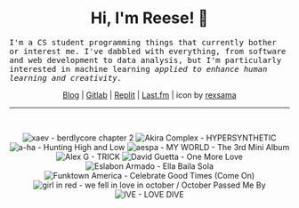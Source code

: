 <h1 align="center">Hi, I'm Reese! 👋</h1>

<p><samp>I'm a CS student programming things that currently bother or interest me. I've dabbled with everything, from software and web development to data analysis, but I'm particularly interested in machine learning <i>applied to enhance human learning and creativity.</i></p></samp>

<p align="center">
 <a href="https://renys.dev">Blog</a> | <a href="https://gitlab.com/renys">Gitlab</a> | <a href="https://replit.com/@renys">Replit</a> | <a href="https://last.fm/user/i-dle">Last.fm</a> | icon by <a href="https://deviantart.com/rexsama">rexsama</a>
</p>

<hr class="dotted">
<br>
<!-- lastfm -->
<p align="center"><img src="https://lastfm.freetls.fastly.net/i/u/64s/7dc47a800dba55a03922e885b4611d2d.png" title="xaev - berdlycore chapter 2"> <img src="https://lastfm.freetls.fastly.net/i/u/64s/a3bace190c859eb70de62187b97827e8.jpg" title="Akira Complex - HYPERSYNTHETIC"> <img src="https://lastfm.freetls.fastly.net/i/u/64s/b61c0246b523481a92428dc3310ce5fb.png" title="a-ha - Hunting High and Low"> <img src="https://lastfm.freetls.fastly.net/i/u/64s/3b96f9008abaa1134b17b8752abc3f78.jpg" title="aespa - MY WORLD - The 3rd Mini Album"> <img src="https://lastfm.freetls.fastly.net/i/u/64s/0b8520054cfd8af493b44a8bed0a2361.jpg" title="Alex G - TRICK"> <img src="https://lastfm.freetls.fastly.net/i/u/64s/abea43811c0c48278574f036235c273f.png" title="David Guetta - One More Love"> <img src="https://lastfm.freetls.fastly.net/i/u/64s/8b3c792aa551f165c4fd49046b991457.jpg" title="Eslabon Armado - Ella Baila Sola"> <img src="https://lastfm.freetls.fastly.net/i/u/64s/203af93bb8583649859dd5a6b55ec35c.jpg" title="Funktown America - Celebrate Good Times (Come On)"> <img src="https://lastfm.freetls.fastly.net/i/u/64s/d5a3587186fee8920125145a730934ae.jpg" title="girl in red - we fell in love in october / October Passed Me By"> <img src="https://lastfm.freetls.fastly.net/i/u/64s/e9c0075644fc7c781455f4c34e954e7e.jpg" title="IVE - LOVE DIVE"> </p>
